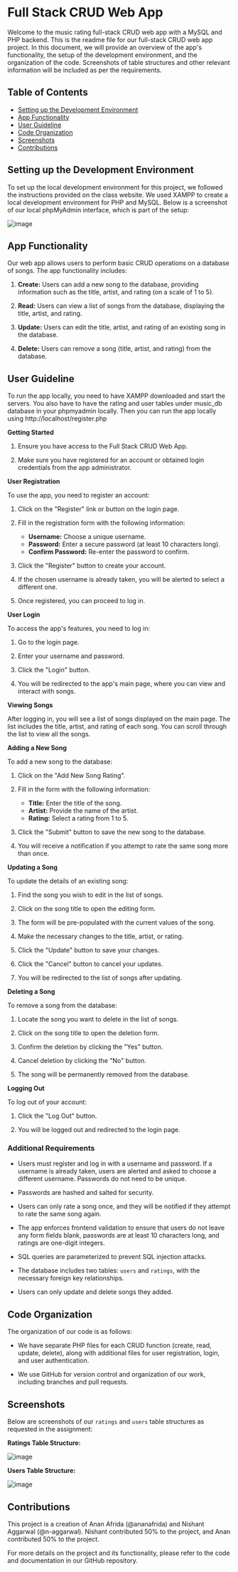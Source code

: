 # Full Stack CRUD Web App

Welcome to the music rating full-stack CRUD web app with a MySQL and PHP backend. This is the readme file for our full-stack CRUD web app project. In this document, we will provide an overview of the app's functionality, the setup of the development environment, and the organization of the code. Screenshots of table structures and other relevant information will be included as per the requirements.

## Table of Contents
- [Setting up the Development Environment](#setting-up-the-development-environment)
- [App Functionality](#app-functionality)
- [User Guideline](#user-guideline)
- [Code Organization](#code-organization)
- [Screenshots](#screenshots)
- [Contributions](#contributions)

## Setting up the Development Environment
To set up the local development environment for this project, we followed the instructions provided on the class website. We used XAMPP to create a local development environment for PHP and MySQL. Below is a screenshot of our local phpMyAdmin interface, which is part of the setup:

![image](https://github.com/n-aggarwal/comp-333-2/assets/58756224/19af03af-7969-4f6d-9f96-6bdfa1793e51)

## App Functionality
Our web app allows users to perform basic CRUD operations on a database of songs. The app functionality includes:

1. **Create:** Users can add a new song to the database, providing information such as the title, artist, and rating (on a scale of 1 to 5).

2. **Read:** Users can view a list of songs from the database, displaying the title, artist, and rating.

3. **Update:** Users can edit the title, artist, and rating of an existing song in the database.

4. **Delete:** Users can remove a song (title, artist, and rating) from the database.

## User Guideline
To run the app locally, you need to have XAMPP downloaded and start the servers. You also have to have the rating and user tables under music_db database in your phpmyadmin locally. Then you can run the app locally using http://localhost/register.php


**Getting Started**

1. Ensure you have access to the Full Stack CRUD Web App.

2. Make sure you have registered for an account or obtained login credentials from the app administrator.

**User Registration**

To use the app, you need to register an account:

1. Click on the "Register" link or button on the login page.

2. Fill in the registration form with the following information:
   - **Username:** Choose a unique username.
   - **Password:** Enter a secure password (at least 10 characters long).
   - **Confirm Password:** Re-enter the password to confirm.

3. Click the "Register" button to create your account.

4. If the chosen username is already taken, you will be alerted to select a different one.

5. Once registered, you can proceed to log in.

**User Login**

To access the app's features, you need to log in:

1. Go to the login page.

2. Enter your username and password.

3. Click the "Login" button.

4. You will be redirected to the app's main page, where you can view and interact with songs.

**Viewing Songs**

After logging in, you will see a list of songs displayed on the main page. The list includes the title, artist, and rating of each song. You can scroll through the list to view all the songs.

**Adding a New Song**

To add a new song to the database:

1. Click on the "Add New Song Rating".

2. Fill in the form with the following information:
   - **Title:** Enter the title of the song.
   - **Artist:** Provide the name of the artist.
   - **Rating:** Select a rating from 1 to 5.

3. Click the "Submit" button to save the new song to the database.

4. You will receive a notification if you attempt to rate the same song more than once.

**Updating a Song**

To update the details of an existing song:

1. Find the song you wish to edit in the list of songs.

2. Click on the song title to open the editing form.

3. The form will be pre-populated with the current values of the song.

4. Make the necessary changes to the title, artist, or rating.

5. Click the "Update" button to save your changes.

6. Click the "Cancel" button to cancel your updates.

7. You will be redirected to the list of songs after updating.

**Deleting a Song**

To remove a song from the database:

1. Locate the song you want to delete in the list of songs.

2. Click on the song title to open the deletion form.

3. Confirm the deletion by clicking the "Yes" button.
   
4. Cancel deletion by clicking the "No" button.

5. The song will be permanently removed from the database.

**Logging Out**

To log out of your account:

1. Click the "Log Out" button.

2. You will be logged out and redirected to the login page.


### Additional Requirements
- Users must register and log in with a username and password. If a username is already taken, users are alerted and asked to choose a different username. Passwords do not need to be unique.

- Passwords are hashed and salted for security.

- Users can only rate a song once, and they will be notified if they attempt to rate the same song again.

- The app enforces frontend validation to ensure that users do not leave any form fields blank, passwords are at least 10 characters long, and ratings are one-digit integers.

- SQL queries are parameterized to prevent SQL injection attacks.

- The database includes two tables: `users` and `ratings`, with the necessary foreign key relationships.

- Users can only update and delete songs they added.

## Code Organization
The organization of our code is as follows:

- We have separate PHP files for each CRUD function (create, read, update, delete), along with additional files for user registration, login, and user authentication.

- We use GitHub for version control and organization of our work, including branches and pull requests.

## Screenshots
Below are screenshots of our `ratings` and `users` table structures as requested in the assignment:

**Ratings Table Structure:**

![image](https://github.com/n-aggarwal/comp-333-2/assets/58756224/b9a8b364-56c1-4f16-ae13-442211c166cc)




**Users Table Structure:**

![image](https://github.com/n-aggarwal/comp-333-2/assets/58756224/1c47a09e-373c-417f-b1b7-97f57d8e9bc9)



## Contributions
This project is a creation of Anan Afrida (@ananafrida) and Nishant Aggarwal (@n-aggarwal). Nishant contributed 50% to the project, and Anan contributed 50% to the project.

For more details on the project and its functionality, please refer to the code and documentation in our GitHub repository.

